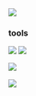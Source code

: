 <img src="https://capsule-render.vercel.app/api?type=waving&color=auto&height=200&section=header&text=주노-bara&fontSize=90" />

### tools
<img src="https://img.shields.io/badge/아이콘내용-바탕색?style=flat&logo=로고이름&logoColor=white"/>
<img src="https://img.shields.io/badge/python-3776AB?style=flat&logo=TypeScript&logoColor=white"/>

<img src="https://github-readme-stats.vercel.app/api/top-langs/?username=juno-bara&layout=compact"><br><br>
<img src="https://github-readme-stats.vercel.app/api?username=juno-bara&show_icons=true">


